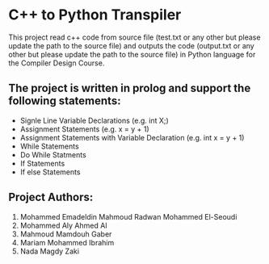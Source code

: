 # C++ to Python Transpiler

This project read c++ code from source file (test.txt or any other but please update the path to the source file) and outputs the code (output.txt or any other but please update the path to the source file) in Python language for the Compiler Design Course.

## The project is written in prolog and support the following statements:

* Signle Line Variable Declarations (e.g. int X;)
* Assignment Statements (e.g. x = y + 1)
* Assignment Statements with Variable Declaration (e.g. int x = y + 1)
* While Statements 
* Do While Statments
* If Statements 
* If else Statements 

## Project Authors:
1. Mohammed Emadeldin Mahmoud Radwan Mohammed El-Seoudi
2. Mohammed Aly Ahmed Al
3. Mahmoud Mamdouh Gaber
4. Mariam Mohammed Ibrahim
5. Nada Magdy Zaki

